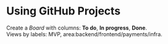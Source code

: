 # Using GitHub Projects

Create a *Board* with columns: **To do**, **In progress**, **Done**.  
Views by labels: MVP, area:backend/frontend/payments/infra.
